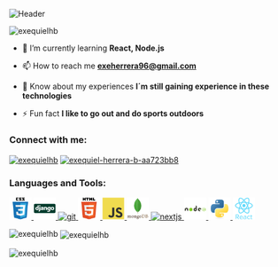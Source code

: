 
![Header](https://i.ibb.co/rf9vGn4/github-header-image.png)


<p align="left"> <img src="https://komarev.com/ghpvc/?username=exequielhb&label=Profile%20views&color=0e75b6&style=flat" alt="exequielhb" /> </p>

- 🌱 I’m currently learning **React, Node.js**

- 📫 How to reach me **exeherrera96@gmail.com**

- 📄 Know about my experiences **I´m still gaining experience in these technologies**

- ⚡ Fun fact **I like to go out and do sports outdoors**

<h3 align="left">Connect with me:</h3>
<p align="left">
<a href="https://dev.to/exequielhb" target="blank"><img align="center" src="https://raw.githubusercontent.com/rahuldkjain/github-profile-readme-generator/master/src/images/icons/Social/devto.svg" alt="exequielhb" height="30" width="40" /></a>
<a href="https://linkedin.com/in/exequiel-herrera-b-aa723bb8" target="blank"><img align="center" src="https://raw.githubusercontent.com/rahuldkjain/github-profile-readme-generator/master/src/images/icons/Social/linked-in-alt.svg" alt="exequiel-herrera-b-aa723bb8" height="30" width="40" /></a>
</p>

<h3 align="left">Languages and Tools:</h3>
<p align="left"> <a href="https://www.w3schools.com/css/" target="_blank" rel="noreferrer"> <img src="https://raw.githubusercontent.com/devicons/devicon/master/icons/css3/css3-original-wordmark.svg" alt="css3" width="40" height="40"/> </a> <a href="https://www.djangoproject.com/" target="_blank" rel="noreferrer"> <img src="https://raw.githubusercontent.com/devicons/devicon/master/icons/django/django-original.svg" alt="django" width="40" height="40"/> </a> <a href="https://git-scm.com/" target="_blank" rel="noreferrer"> <img src="https://www.vectorlogo.zone/logos/git-scm/git-scm-icon.svg" alt="git" width="40" height="40"/> </a> <a href="https://www.w3.org/html/" target="_blank" rel="noreferrer"> <img src="https://raw.githubusercontent.com/devicons/devicon/master/icons/html5/html5-original-wordmark.svg" alt="html5" width="40" height="40"/> </a> <a href="https://developer.mozilla.org/en-US/docs/Web/JavaScript" target="_blank" rel="noreferrer"> <img src="https://raw.githubusercontent.com/devicons/devicon/master/icons/javascript/javascript-original.svg" alt="javascript" width="40" height="40"/> </a> <a href="https://www.mongodb.com/" target="_blank" rel="noreferrer"> <img src="https://raw.githubusercontent.com/devicons/devicon/master/icons/mongodb/mongodb-original-wordmark.svg" alt="mongodb" width="40" height="40"/> </a> <a href="https://nextjs.org/" target="_blank" rel="noreferrer"> <img src="https://cdn.worldvectorlogo.com/logos/nextjs-2.svg" alt="nextjs" width="40" height="40"/> </a> <a href="https://nodejs.org" target="_blank" rel="noreferrer"> <img src="https://raw.githubusercontent.com/devicons/devicon/master/icons/nodejs/nodejs-original-wordmark.svg" alt="nodejs" width="40" height="40"/> </a> <a href="https://www.python.org" target="_blank" rel="noreferrer"> <img src="https://raw.githubusercontent.com/devicons/devicon/master/icons/python/python-original.svg" alt="python" width="40" height="40"/> </a> <a href="https://reactjs.org/" target="_blank" rel="noreferrer"> <img src="https://raw.githubusercontent.com/devicons/devicon/master/icons/react/react-original-wordmark.svg" alt="react" width="40" height="40"/> </a> </p>

<p><img align="left" src="https://github-readme-stats.vercel.app/api/top-langs?username=exequielhb&show_icons=true&locale=en&layout=compact" alt="exequielhb" /></p>

<p>&nbsp;<img align="center" src="https://github-readme-stats.vercel.app/api?username=exequielhb&show_icons=true&locale=en" alt="exequielhb" /></p>

<p><img align="center" src="https://github-readme-streak-stats.herokuapp.com/?user=exequielhb&" alt="exequielhb" /></p>
